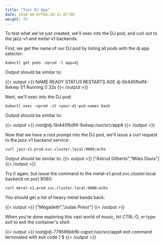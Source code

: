 ```yaml
---
title: "Test DJ App"
date: 2018-08-07T08:30:11-07:00
weight: 70
---
```


To test what we've just created, we'll exec into the DJ pod, and curl out to the jazz-v1 and metal-v1 backends.

First, we get the name of our DJ pod by listing all pods with the dj app selector:

```
kubectl get pods -nprod -l app=dj
```

 Output should be similar to:

{{< output >}}
NAME                  READY     STATUS    RESTARTS   AGE
dj-5b445fbdf4-8xkwp   1/1       Running   0          32s
{{< /output >}}

Next, we'll exec into the DJ pod:

```
kubectl exec -nprod -it <your-dj-pod-name> bash
```

 Output should be similar to:

{{< output >}}
root@dj-5b445fbdf4-8xkwp:/usr/src/app#
{{< /output >}}

Now that we have a root prompt into the DJ pod, we'll issue a curl request to the jazz-v1 backend service:

```
curl jazz-v1.prod.svc.cluster.local:9080;echo
```

Output should be similar to:
{{< output >}}
["Astrud Gilberto","Miles Davis"]
{{< /output >}}

Try it again, but issue the command to the metal-v1.prod.svc.cluster.local backend on port 9080:

```
curl metal-v1.prod.svc.cluster.local:9080;echo
```

 You should get a list of heavy metal bands back:

{{< output >}}
["Megadeth","Judas Priest"]
{{< /output >}}

When you're done exploring this vast world of music, hit CTRL-D, or type exit to exit the container's shell:

{{< output >}}
root@dj-779566bbf6-cqpxt:/usr/src/app# exit
command terminated with exit code 1
$
{{< /output >}}
